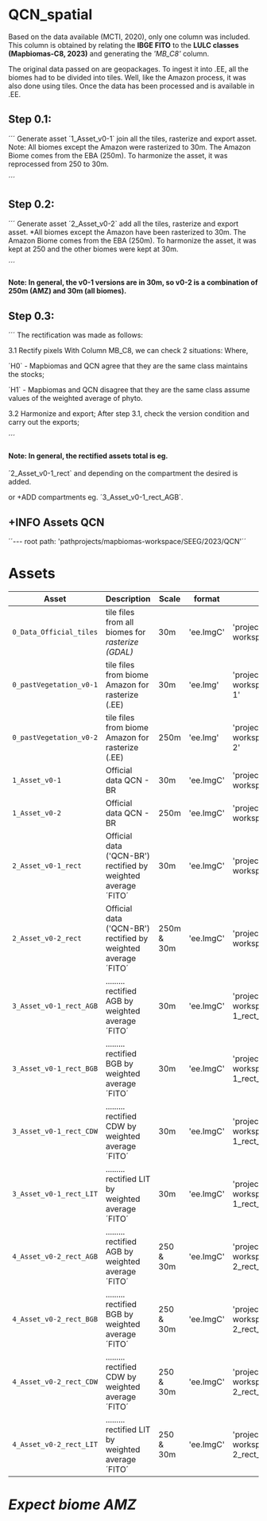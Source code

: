 # QCN_spatial

Based on the data available (MCTI, 2020), only one column was included. 
This column is obtained by relating the **IBGE FITO** to the **LULC classes (Mapbiomas-C8, 2023)** and generating the *'MB_C8'* column.  

The original data passed on are geopackages. To ingest it into .EE, all the biomes had to be divided into tiles. Well, like the Amazon process, it was also done using tiles.  Once the data has been processed and is available in .EE. 


## Step 0.1: 
´´´
Generate asset ´1_Asset_v0-1` join all the tiles, rasterize and export asset. Note: All biomes except the Amazon were rasterized to 30m. The Amazon Biome comes from the EBA (250m). To harmonize the asset, it was reprocessed from 250 to 30m. 

´´´

## Step 0.2: 

´´´
Generate asset ´2_Asset_v0-2` add all the tiles, rasterize and export asset. 
*All biomes except the Amazon have been rasterized to 30m. The Amazon Biome comes from the EBA (250m). To harmonize the asset, it was kept at 250 and the other biomes were kept at 30m. 

´´´
#### Note: In general, the v0-1 versions are in 30m, so v0-2 is a combination of 250m (AMZ) and 30m (all biomes). 



## Step 0.3: 

´´´
The rectification was made as follows:

3.1 Rectify pixels
With Column MB_C8, we can check 2 situations:
Where, 

´H0` - Mapbiomas and QCN agree that they are the same class maintains the stocks;

´H1` - Mapbiomas and QCN disagree that they are the same class assume values of the weighted average of phyto.

3.2 Harmonize and export;
After step 3.1, check the version condition and carry out the exports;

´´´

#### Note: In general, the rectified assets total is eg. 
´2_Asset_v0-1_rect` and depending on the compartment the desired is added. 

or +ADD compartments eg.
´3_Asset_v0-1_rect_AGB`.



## +INFO Assets QCN 

´´--- root path: 'pathprojects/mapbiomas-workspace/SEEG/2023/QCN'´´

# Assets
| Asset | Description | Scale | format | Complete path | 
| ----- | ----------- |-------|--------|---------------------------------------------|
| `0_Data_Official_tiles`       | tile files from all biomes for *rasterize (GDAL)*             | 30m   | 'ee.ImgC' | 'projects/mapbiomas-workspace/SEEG/2023/QCN/0_Data_Official_tiles' 
| `0_pastVegetation_v0-1`       | tile files from biome Amazon for rasterize (.EE)              | 30m   | 'ee.Img'  | 'projects/mapbiomas-workspace/SEEG/2023/QCN/0_pastVegetation_v0-1' 
| `0_pastVegetation_v0-2`       | tile files from biome Amazon for rasterize (.EE)              | 250m  | 'ee.Img'  | 'projects/mapbiomas-workspace/SEEG/2023/QCN/0_pastVegetation_v0-2' 
| `1_Asset_v0-1`                | Official data QCN - BR                                        | 30m   | 'ee.ImgC' | 'projects/mapbiomas-workspace/SEEG/2023/QCN/1_Asset_v0-1' 
| `1_Asset_v0-2`                | Official data QCN - BR                                        | 250m  | 'ee.ImgC' | 'projects/mapbiomas-workspace/SEEG/2023/QCN/1_Asset_v0-2' 
| `2_Asset_v0-1_rect`           | Official data ('QCN-BR') rectified by weighted average ´FITO´ | 30m   | 'ee.ImgC' | 'projects/mapbiomas-workspace/SEEG/2023/QCN/2_Asset_v0-1_rect' 
| `2_Asset_v0-2_rect`           | Official data ('QCN-BR') rectified by weighted average ´FITO´ | 250m & 30m  | 'ee.ImgC' | 'projects/mapbiomas-workspace/SEEG/2023/QCN/2_Asset_v0-2_rect' 
| `3_Asset_v0-1_rect_AGB`       | .........                rectified AGB by weighted average ´FITO´ | 30m   | 'ee.ImgC' | 'projects/mapbiomas-workspace/SEEG/2023/QCN/3_Asset_v0-1_rect_AGB' 
| `3_Asset_v0-1_rect_BGB`       | .........                rectified BGB by weighted average ´FITO´ | 30m   | 'ee.ImgC' | 'projects/mapbiomas-workspace/SEEG/2023/QCN/3_Asset_v0-1_rect_BGB'
| `3_Asset_v0-1_rect_CDW`       | .........                rectified CDW by weighted average ´FITO´ | 30m   | 'ee.ImgC' | 'projects/mapbiomas-workspace/SEEG/2023/QCN/3_Asset_v0-1_rect_CDW'
| `3_Asset_v0-1_rect_LIT`       | .........                rectified LIT by weighted average ´FITO´ | 30m   | 'ee.ImgC' | 'projects/mapbiomas-workspace/SEEG/2023/QCN/3_Asset_v0-1_rect_LIT'
| `4_Asset_v0-2_rect_AGB`       | .........                rectified AGB by weighted average ´FITO´ | 250 & 30m | 'ee.ImgC' | 'projects/mapbiomas-workspace/SEEG/2023/QCN/4_Asset_v0-2_rect_AGB' 
| `4_Asset_v0-2_rect_BGB`       | .........                rectified BGB by weighted average ´FITO´ | 250 & 30m | 'ee.ImgC' | 'projects/mapbiomas-workspace/SEEG/2023/QCN/4_Asset_v0-2_rect_BGB'
| `4_Asset_v0-2_rect_CDW`       | .........                rectified CDW by weighted average ´FITO´ | 250 & 30m | 'ee.ImgC' | 'projects/mapbiomas-workspace/SEEG/2023/QCN/4_Asset_v0-2_rect_CDW'
| `4_Asset_v0-2_rect_LIT`       | .........                rectified LIT by weighted average ´FITO´ | 250 & 30m | 'ee.ImgC' | 'projects/mapbiomas-workspace/SEEG/2023/QCN/4_Asset_v0-2_rect_LIT'


# *Expect biome AMZ*
